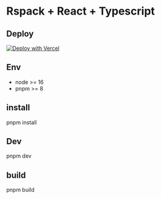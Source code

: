 # Rspack + React + Typescript

## Deploy

[![Deploy with Vercel](https://vercel.com/button)](https://vercel.com/new/clone?repository-url=https%3A%2F%2Fgithub.com%2FKyrieLii%2Frspack-ts-react-demo&project-name=rspack-ts-react-demo&repository-name=rspack-ts-react-demo&output-directory=dist)

## Env

- node >= 16
- pnpm >= 8

## install

pnpm install

## Dev

pnpm dev

## build

pnpm build
